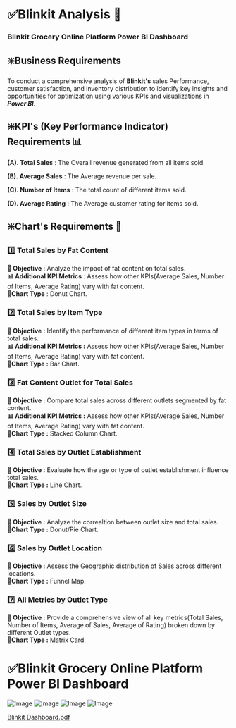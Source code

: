 # **✅Blinkit Analysis 🛒**
### Blinkit Grocery Online Platform Power BI Dashboard
## ❇️**Business Requirements**
To conduct a comprehensive analysis of **Blinkit's** sales Performance, customer satisfaction, and inventory distribution to identify key insights and opportunities for optimization using various KPIs and visualizations in ***Power BI***.

## ❇️**KPI's (Key Performance Indicator) Requirements 📊**
**(A). Total Sales** : The Overall revenue generated from all items sold.

**(B). Average Sales** : The Average revenue per sale.

**(C). Number of Items** : The total count of different items sold.

**(D). Average Rating** : The Average customer rating for items sold.

## ❇️**Chart's Requirements 📶**

### **1️⃣ Total Sales by Fat Content** 
**🎯 Objective** : Analyze the impact of fat content on total sales.           
**📊 Additional KPI Metrics** : Assess how other KPIs(Average Sales, Number of Items, Average Rating) vary with fat content.    
**📶Chart Type** : Donut Chart.

### **2️⃣ Total Sales by Item Type** 
**🎯 Objective :** Identify the performance of different item types in terms of total sales.        
**📊 Additional KPI Metrics :** Assess how other KPIs(Average Sales, Number of Items, Average Rating) vary with fat content.   
**📶Chart Type :** Bar Chart.

### **3️⃣ Fat Content Outlet for Total Sales** 
**🎯 Objective :** Compare total sales across different outlets segmented by fat content.     
**📊 Additional KPI Metrics :** Assess how other KPIs(Average Sales, Number of Items, Average Rating) vary with fat content.   
**📶Chart Type :** Stacked Column Chart.

### **4️⃣ Total Sales by Outlet Establishment**
**🎯 Objective :** Evaluate how the age or type of outlet establishment influence total sales.    
**📶Chart Type :** Line Chart.

### **5️⃣ Sales by Outlet Size**  
**🎯 Objective :** Analyze the correaltion between outlet size and total sales.    
**📶Chart Type :** Donut/Pie Chart.

### **6️⃣ Sales by Outlet Location** 
**🎯 Objective :** Assess the Geographic distribution of Sales across different locations.    
**📶Chart Type :** Funnel Map.

### **7️⃣ All Metrics by Outlet Type** 
**🎯 Objective :** Provide a comprehensive view of all key metrics(Total Sales, Number of Items, Average of Sales, Average of Rating) broken down by different Outlet types.    
**📶Chart Type :** Matrix Card.

# **✅Blinkit Grocery Online Platform Power BI Dashboard**
![Image](https://github.com/user-attachments/assets/ba298f69-b227-45a2-9908-3784d1d65e79)
![Image](https://github.com/user-attachments/assets/dc08bb52-7567-45b7-8233-825a613c4c23)
![Image](https://github.com/user-attachments/assets/1b25a6fd-a308-453b-ae66-ace1b1382bf5)
![Image](https://github.com/user-attachments/assets/690761fa-0c37-4c80-b626-7b21bfedcae4)

[Blinkit Dashboard.pdf](https://github.com/user-attachments/files/20660815/Blinkit.Dashboard.pdf)
